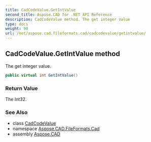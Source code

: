 ```yaml
---
title: CadCodeValue.GetIntValue
second_title: Aspose.CAD for .NET API Reference
description: CadCodeValue method. The get integer value
type: docs
weight: 90
url: /net/aspose.cad.fileformats.cad/cadcodevalue/getintvalue/
---
```

## CadCodeValue.GetIntValue method

The get integer value.

```csharp
public virtual int GetIntValue()
```

### Return Value

The Int32.

### See Also

* class [CadCodeValue](../)
* namespace [Aspose.CAD.FileFormats.Cad](../../cadcodevalue/)
* assembly [Aspose.CAD](../../../)


